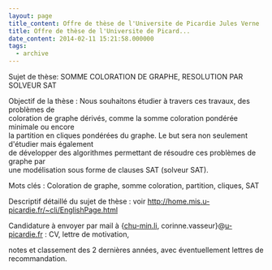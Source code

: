 ```yaml
---
layout: page
title_content: Offre de thèse de l'Universite de Picardie Jules Verne
title: Offre de thèse de l'Universite de Picard...
date_content: 2014-02-11 15:21:58.000000
tags:
  - archive
---
```

Sujet de thèse: SOMME COLORATION DE GRAPHE, RESOLUTION PAR SOLVEUR SAT  
  
Objectif de la thèse : Nous souhaitons étudier à travers ces travaux, des
problèmes de  
coloration de graphe dérivés, comme la somme coloration pondérée minimale ou
encore  
la partition en cliques pondérées du graphe. Le but sera non seulement
d'étudier mais également  
de développer des algorithmes permettant de résoudre ces problèmes de graphe
par  
une modélisation sous forme de clauses SAT (solveur SAT).  
  
Mots clés : Coloration de graphe, somme coloration, partition, cliques, SAT  
  
Descriptif détaillé du sujet de thèse : voir
<http://home.mis.u-picardie.fr/~cli/EnglishPage.html>  
  
Candidature à envoyer par mail à {[chu-min.li](http://chu-min.li/),
corinne.vasseur}@[u-picardie.fr](http://u-picardie.fr/) : CV, lettre de
motivation,



notes et classement des 2 dernières années, avec éventuellement lettres de
recommandation.

